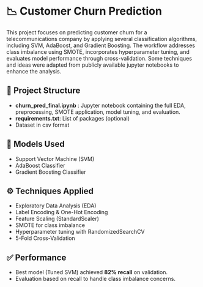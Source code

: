 # 📉 Customer Churn Prediction

This project focuses on predicting customer churn for a telecommunications company by applying several classification algorithms, including SVM, AdaBoost, and Gradient Boosting. The workflow addresses class imbalance using SMOTE, incorporates hyperparameter tuning, and evaluates model performance through cross-validation. Some techniques and ideas were adapted from publicly available jupyter notebooks to enhance the analysis.

## 📂 Project Structure

- **churn_pred_final.ipynb** : Jupyter notebook containing the full EDA, preprocessing, SMOTE application, model tuning, and evaluation.
- **requirements.txt**: List of packages (optional)
- Dataset in csv format

## 🧠 Models Used

- Support Vector Machine (SVM)
- AdaBoost Classifier
- Gradient Boosting Classifier

## ⚙️ Techniques Applied

- Exploratory Data Analysis (EDA)
- Label Encoding & One-Hot Encoding
- Feature Scaling (StandardScaler)
- SMOTE for class imbalance
- Hyperparameter tuning with RandomizedSearchCV
- 5-Fold Cross-Validation

## ✅ Performance

- Best model (Tuned SVM) achieved **82% recall** on validation.
- Evaluation based on recall to handle class imbalance concerns.
